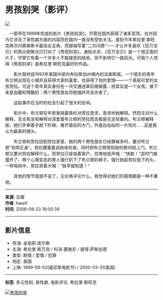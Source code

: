 # 男孩别哭（影评）

[![](https://img2.doubanio.com/icon/u1028103-1.jpg)](https://www.douban.com/people/luoshui/)

　一部早在1999年完成的影片《男孩别哭》，尽管在国外获得了诸多奖项，也许因为它涉及了易性癖方面的内容而在国内一直没有受到关注。直到今年希拉里·斯旺克再次问鼎奥斯卡最佳女主角，而报端写着"二次问鼎"——才让许多喜欢《百万宝贝》的观众把聚光灯打向了《男孩别哭》。通俗点讲，《百万宝贝》是一个很正面的片子，尽管它有着一个许多人不能接受的结局，但不影响它一路风光。可我个人觉得《男孩别哭》是希拉里·斯旺克最好的作品。

　　影片取材自1993年美国中部内布拉斯加州境内的法奥斯城，一个陌生的青年布兰顿出现在小城并且获得大家的喜爱，也获得了他的爱情——一个美丽可爱的女孩劳拉。可这个青年真实身份在一次交通违章后被揭露：他其实是一个女孩。接下来是血腥和残酷的：两个男性朋友将她强奸并且杀害了。 

　　这起事件在当时的社会引起了很大的反响。 

　　影片中，布兰顿在牢房里隔着铁栏对劳拉恳求，恳求听她解释。然而无论什么解释，无论有没有解释对深爱着布兰顿的劳拉而言都是无足轻重的。布兰顿被释放，她们手牵着手跑下阶梯，推开面前的大门，外面白灿灿的一片阳光……这是我认为最美的镜头。

　　布兰顿和劳拉回到劳拉家里，她的两个男性朋友已经静候多时，要对布兰顿“验明正身”。劳拉搪塞着说她来检查，同时把布兰顿带到她的房间锁上门。布兰顿又要对劳拉解释什么，而劳拉只是指着窗户，恐惧地低声喊：“快跑！”这时门被撞开了，两个心理变态的男人强行扒下了布兰顿的裤子，强行抬起劳拉低下的头，一阵喧闹中，劳拉哭着大喊：“我早就知道！”

　　其他的情节我就不说了，无论再评论什么，我觉得对她们的感情都是一种不重视。

---

**来源**: 豆瓣  
**作者**: hawill  
**时间**: 2006-08-23 19:00:39  

---

## 影片信息

- 导演: 金伯莉·皮尔斯
- 主演: 希拉里·斯万克 / 科洛·塞维尼 / 彼得·萨斯加德
- 类型: 剧情 / 爱情 / 犯罪
- 地区: 美国
- 上映: 1999-09-02(威尼斯电影节) / 2000-03-31(美国)

---

**标签**: 多元性别, 易性癖, 电影评论, 希拉里·斯旺克  

[![男孩别哭](https://img9.doubanio.com/view/photo/s_ratio_poster/public/p2167014595.webp)](https://movie.douban.com/subject/1300528/)